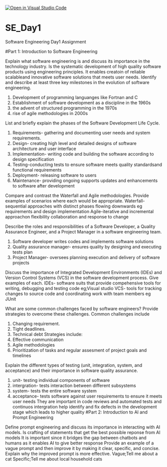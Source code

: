 [![Open in Visual Studio Code](https://classroom.github.com/assets/open-in-vscode-2e0aaae1b6195c2367325f4f02e2d04e9abb55f0b24a779b69b11b9e10269abc.svg)](https://classroom.github.com/online_ide?assignment_repo_id=18378192&assignment_repo_type=AssignmentRepo)
# SE_Day1
Software Engineering Day1 Assignment

#Part 1: Introduction to Software Engineering

Explain what software engineering is and discuss its importance in the technology industry.
Is the systematic development of high quality software products using engineering principles.
It enables creatoin of reliable scalableand innovative software solutions that meets user needs.
Identify and describe at least three key milestones in the evolution of software engineering.
1. Development of programming languanges like Fortnan and C
2. Establishment of software development as a discipline in the 1960s
3. the advent of structured programming in the 1970s
4. rise of agile methodologies in 2000s

List and briefly explain the phases of the Software Development Life Cycle.
1. Requirements- gathering and documenting user needs and system requirements.
2. Design- creating high level and detailed designs of software architecture and user interface
3. Implementation- writing code and building the software according to design specification
4. Testing-conducting tests to ensure software meets quality standardsand functional requirements
5. Deployment- releasing software to users
6. Maintenance- providing ongoing supports updates and enhancements to software after development 

Compare and contrast the Waterfall and Agile methodologies. Provide examples of scenarios where each would be appropriate.
Waterfall-sequential approaches with distinct phases flowing downwards eg requirements and design implementation
Agile-iterative and incremental approachon flexibility collaboration and response to change

Describe the roles and responsibilities of a Software Developer, a Quality Assurance Engineer, and a Project Manager in a software engineering team.
1. Software developer writes codes and implements software solutions
2. Quality assurance manager- ensures quality by designing and executing tests plan
3. Project Manager- oversees planning execution and delivery of software projects

Discuss the importance of Integrated Development Environments (IDEs) and Version Control Systems (VCS) in the software development process. Give examples of each.
IDEs- software suits that provide compehensive tools for writing, debugging and testing code eg;Visual studio
VCS- tools for tracking changes to source code and coordinating work with team members eg JUnit

What are some common challenges faced by software engineers? Provide strategies to overcome these challenges.
Common challenges include
1. Changing requirement.
2. Tight deadlines.
3. Technical debt
   Strategies include:
1. Effective communication
2. Agile methodologies
3. Prioritization of tasks and regular assesment of project goals and timelines

Explain the different types of testing (unit, integration, system, and acceptance) and their importance in software quality assurance.
1. unit- testing individual components of software
2. intergration- tests interaction between different subsystems
3. system- tests the entire software system
4. acceptance- tests software against user requirements to ensure it meets user needs
They are important in code reviews and automated tests and continuos intergration help identify and fix defects in the development stage which leads to higher quality
#Part 2: Introduction to AI and Prompt Engineering


Define prompt engineering and discuss its importance in interacting with AI models.
Is crafting of statements that get the best possible reponse from AI models
It is important since it bridges the gap between chatbots and humans as it enables AI to give better response
Provide an example of a vague prompt and then improve it by making it clear, specific, and concise. Explain why the improved prompt is more effective.
Vague;Tell me about a cat
Specific;Tell me about local household cats
